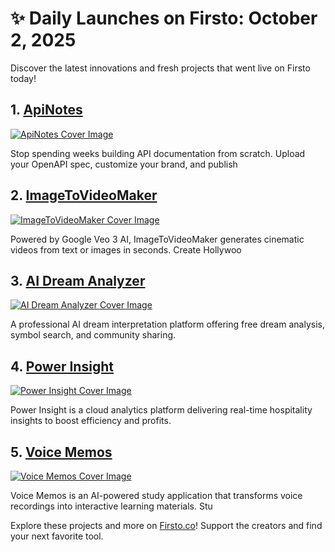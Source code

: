 # ✨ Daily Launches on Firsto: October 2, 2025

Discover the latest innovations and fresh projects that went live on Firsto today!

## 1. [ApiNotes](https://firsto.co/projects/apinotes)

[![ApiNotes Cover Image](https://607255gt6f.ufs.sh/f/ViZtN9dvJxPtl6M7i1dXWD9zxvRcYaoQM57PG6ObUIey4Bjd)](https://firsto.co/projects/apinotes)

 Stop spending weeks building API documentation from scratch. Upload your OpenAPI spec, customize your brand, and publish



## 2. [ImageToVideoMaker](https://firsto.co/projects/imagetovideomaker)

[![ImageToVideoMaker Cover Image](https://607255gt6f.ufs.sh/f/ViZtN9dvJxPtScQY9gh5zwCEJ7dxsnqGMSAb8Lp9vkXlieYt)](https://firsto.co/projects/imagetovideomaker)

 Powered by Google Veo 3 AI, ImageToVideoMaker generates cinematic videos from text or images in seconds. Create Hollywoo



## 3. [AI Dream Analyzer](https://firsto.co/projects/ai-dream-analyzer)

[![AI Dream Analyzer Cover Image](https://607255gt6f.ufs.sh/f/ViZtN9dvJxPtDT9djGOFyE8hGTOLJiBNrXYjxsvu1P0Uwk6m)](https://firsto.co/projects/ai-dream-analyzer)

 A professional AI dream interpretation platform offering free dream analysis, symbol search, and community sharing. 



## 4. [Power Insight](https://firsto.co/projects/power-insight)

[![Power Insight Cover Image](https://607255gt6f.ufs.sh/f/ViZtN9dvJxPtWByXhYrzSFhxDmiWLak9Xp8Oqgsc5J0nvICN)](https://firsto.co/projects/power-insight)

 Power Insight is a cloud analytics platform delivering real-time hospitality insights to boost efficiency and profits.



## 5. [Voice Memos](https://firsto.co/projects/voice-memos)

[![Voice Memos Cover Image](https://607255gt6f.ufs.sh/f/ViZtN9dvJxPt0wKTvI8gypnT7aCXzMsQ89ohr3qPkYZtAxDd)](https://firsto.co/projects/voice-memos)

 Voice Memos is an AI-powered study application that transforms voice recordings into interactive learning materials. Stu




Explore these projects and more on [Firsto.co](https://firsto.co)! Support the creators and find your next favorite tool.
